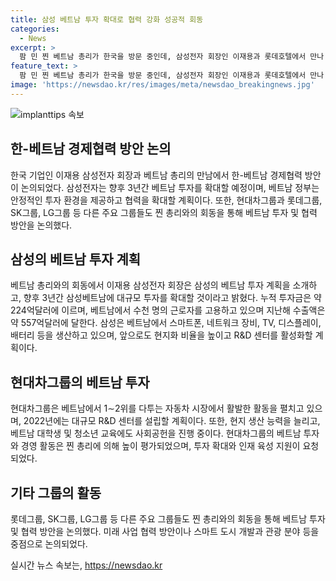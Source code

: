 ```yaml
---
title: 삼성 베트남 투자 확대로 협력 강화 성공적 회동
categories:
  - News
excerpt: >
  팜 민 찐 베트남 총리가 한국을 방문 중인데, 삼성전자 회장인 이재용과 롯데호텔에서 만나 경제 협력을 논의했다. 이재용 회장은 삼성의 투자를 확대하겠다는 발언을 했고, 베트남의 경제 발전과 삼성의 발전을 강조했다. 또한, 베트남의 투자자 지원 기금 설립에 대한 정보도 전해졌으며, 다른 기업들도 찐 총리를 만나 협력 방안을 논의 중이다. 또한, 베트남 방한 사절단 환영 만찬에는 삼성전자, SK그룹, LG그룹 등이 참석할 예정이다.
feature_text: >
  팜 민 찐 베트남 총리가 한국을 방문 중인데, 삼성전자 회장인 이재용과 롯데호텔에서 만나 경제 협력을 논의했다. 이재용 회장은 삼성의 투자를 확대하겠다는 발언을 했고, 베트남의 경제 발전과 삼성의 발전을 강조했다. 또한, 베트남의 투자자 지원 기금 설립에 대한 정보도 전해졌으며, 다른 기업들도 찐 총리를 만나 협력 방안을 논의 중이다. 또한, 베트남 방한 사절단 환영 만찬에는 삼성전자, SK그룹, LG그룹 등이 참석할 예정이다.
image: 'https://newsdao.kr/res/images/meta/newsdao_breakingnews.jpg'
---
```


<p><img src="https://newsdao.kr/res/images/meta/newsdao_breakingnews.jpg" alt="implanttips 속보" /></p>

<h2 data-ke-size="size26">한-베트남 경제협력 방안 논의</h2>

<p data-ke-size="size16">한국 기업인 이재용 삼성전자 회장과 베트남 총리의 만남에서 한-베트남 경제협력 방안이 논의되었다. 삼성전자는 향후 3년간 베트남 투자를 확대할 예정이며, 베트남 정부는 안정적인 투자 환경을 제공하고 협력을 확대할 계획이다. 또한, 현대차그룹과 롯데그룹, SK그룹, LG그룹 등 다른 주요 그룹들도 찐 총리와의 회동을 통해 베트남 투자 및 협력 방안을 논의했다.</p>

<h2 data-ke-size="size26">삼성의 베트남 투자 계획</h2>

<p data-ke-size="size16">베트남 총리와의 회동에서 이재용 삼성전자 회장은 삼성의 베트남 투자 계획을 소개하고, 향후 3년간 삼성베트남에 대규모 투자를 확대할 것이라고 밝혔다. 누적 투자금은 약 224억달러에 이르며, 베트남에서 수천 명의 근로자를 고용하고 있으며 지난해 수출액은 약 557억달러에 달한다. 삼성은 베트남에서 스마트폰, 네트워크 장비, TV, 디스플레이, 배터리 등을 생산하고 있으며, 앞으로도 현지화 비율을 높이고 R&D 센터를 활성화할 계획이다.</p>

<h2 data-ke-size="size26">현대차그룹의 베트남 투자</h2>

<p data-ke-size="size16">현대차그룹은 베트남에서 1∼2위를 다투는 자동차 시장에서 활발한 활동을 펼치고 있으며, 2022년에는 대규모 R&D 센터를 설립할 계획이다. 또한, 현지 생산 능력을 늘리고, 베트남 대학생 및 청소년 교육에도 사회공헌을 진행 중이다. 현대차그룹의 베트남 투자와 경영 활동은 찐 총리에 의해 높이 평가되었으며, 투자 확대와 인재 육성 지원이 요청되었다.</p>

<h2 data-ke-size="size26">기타 그룹의 활동</h2>

<p data-ke-size="size16">롯데그룹, SK그룹, LG그룹 등 다른 주요 그룹들도 찐 총리와의 회동을 통해 베트남 투자 및 협력 방안을 논의했다. 미래 사업 협력 방안이나 스마트 도시 개발과 관광 분야 등을 중점으로 논의되었다.</p>
실시간 뉴스 속보는, <a href="https://newsdao.kr" rel="dofollow">https://newsdao.kr</a>


